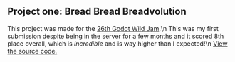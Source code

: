 ## Project one: Bread Bread Breadvolution
This project was made for the [26th Godot Wild Jam](https://itch.io/jam/godot-wild-jam-26).\n
This was my first submission despite being in the server for a few months and it scored 8th place overall, which is *incredible* and is way higher than I expected!\n
[View the source code.](https://github.com/ColdCalzone/bread-bread-breadvolution)

